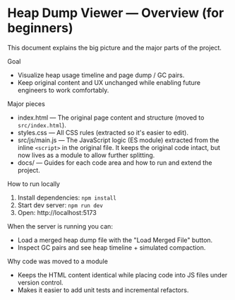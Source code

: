 # Heap Dump Viewer — Overview (for beginners)

This document explains the big picture and the major parts of the project.

Goal

- Visualize heap usage timeline and page dump / GC pairs.
- Keep original content and UX unchanged while enabling future engineers to work comfortably.

Major pieces

- index.html — The original page content and structure (moved to `src/index.html`).
- styles.css — All CSS rules (extracted so it's easier to edit).
- src/js/main.js — The JavaScript logic (ES module) extracted from the inline `<script>` in the original file. It keeps the original code intact, but now lives as a module to allow further splitting.
- docs/ — Guides for each code area and how to run and extend the project.

How to run locally

1. Install dependencies: `npm install`
2. Start dev server: `npm run dev`
3. Open: http://localhost:5173

When the server is running you can:

- Load a merged heap dump file with the "Load Merged File" button.
- Inspect GC pairs and see heap timeline + simulated compaction.

Why code was moved to a module

- Keeps the HTML content identical while placing code into JS files under version control.
- Makes it easier to add unit tests and incremental refactors.
